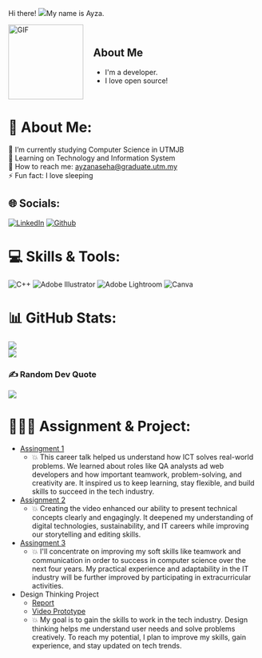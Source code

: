 Hi there! ![](https://user-images.githubusercontent.com/18350557/176309783-0785949b-9127-417c-8b55-ab5a4333674e.gif)My name is Ayza.

<div style="display: flex; align-items: center;">
  <img src="https://imgur.com/O3EIPHp" alt="GIF" width="150" style="margin-right: 20px;">
  <div>
    <h2>About Me</h2>
    <ul>
      <li>I'm a developer.</li>
      <li>I love open source!</li>
    </ul>
  </div>
</div>

# 💫 About Me:
🔭 I’m currently studying Computer Science in UTMJB<br>🌱 Learning on Technology and Information System<br>💬 How to reach me: ayzanaseha@graduate.utm.my<br>⚡ Fun fact: I love sleeping

## 🌐 Socials:
[![LinkedIn](https://img.shields.io/badge/LinkedIn-%230077B5.svg?logo=linkedin&logoColor=white)](https://linkedin.com/in/Ayza ) [![Github](https://img.shields.io/badge/Github-%230077B5.svg?logo=Github&logoColor=white)](https://github.com/ayzanaseha) 

# 💻 Skills & Tools:
![C++](https://img.shields.io/badge/c++-%2300599C.svg?style=for-the-badge&logo=c%2B%2B&logoColor=white) ![Adobe Illustrator](https://img.shields.io/badge/adobe%20illustrator-%23FF9A00.svg?style=for-the-badge&logo=adobe%20illustrator&logoColor=white) ![Adobe Lightroom](https://img.shields.io/badge/Adobe%20Lightroom-31A8FF.svg?style=for-the-badge&logo=Adobe%20Lightroom&logoColor=white) ![Canva](https://img.shields.io/badge/Canva-%2300C4CC.svg?style=for-the-badge&logo=Canva&logoColor=white)

# 📊 GitHub Stats:
![](https://github-readme-stats.vercel.app/api?username=ayzanaseha&theme=transparent&hide_border=false&include_all_commits=false&count_private=false)<br/>
![](https://github-readme-streak-stats.herokuapp.com/?user=ayzanaseha&theme=transparent&hide_border=false)<br/>

### ✍️ Random Dev Quote
![](https://quotes-github-readme.vercel.app/api?type=horizontal&theme=tokyonight)

# 👩🏻‍💻 Assignment & Project: 
- [Assingment 1](https://pdflink.to/ec1bb89e/)
  - 💥 This career talk helped us understand how ICT solves real-world problems. 
We learned about roles like QA analysts ad web developers and how important teamwork, problem-solving, and 
creativity are. 
It inspired us to keep learning, stay flexible, and build skills to succeed in the tech industry.
- [Assignment 2](https://drive.google.com/file/d/1xO5uDRhpWYHY5L2xcT1uJpyNKME2FK8T/view?pli=1)
  - 💥 Creating the video enhanced our ability to present technical concepts clearly and engagingly. It deepened my understanding of digital technologies, sustainability, and IT careers while improving our storytelling and editing skills.
- [Assingment 3](https://pdflink.to/43fc297e/)
  - 💥 I'll concentrate on improving my soft skills like
 teamwork and communication in order to success in
 computer science over the next four years. My practical
 experience and adaptability in the IT industry will be
 further improved by participating in extracurricular
 activities.
- Design Thinking Project
  - [Report](https://pdflink.to/98e86caf/)
  - [Video Prototype](https://drive.google.com/file/d/17u1K50ue0WRdYtt_W-ZnrgqYwzbBq9Ae/view?usp=sharing)
  - 💥 My goal is to gain the skills to work in the tech industry. Design thinking helps me understand user needs and solve problems creatively. To reach my potential, I plan to improve my skills, gain experience, and stay updated on tech trends.
<!-- Proudly created with GPRM ( https://gprm.itsvg.in ) -->
